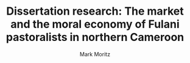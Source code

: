 ---
layout: grant
title: 'Dissertation research: The market and the moral economy of Fulani pastoralists in northern Cameroon'
author: Mark Moritz
ORCID: 0000-0003-0644-0069
year: 1999
link: https://mlab.osu.edu/sites/mlab.osu.edu/files/NSF%20DDIG%20proposal%20Mark%20Moritz%201999.PDF
funder: "U.S. National Science Foundation (NSF)"
program: Cultural Anthropology
discipline: anthropology
status: funded
---